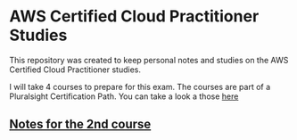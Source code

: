 # AWS Certified Cloud Practitioner Studies  

This repository was created to keep personal notes and studies on the AWS Certified Cloud Practitioner studies.

I will take 4 courses to prepare for this exam. The courses are part of a Pluralsight Certification Path. You can take a look a those [here](https://app.pluralsight.com/paths/certificate/aws-certified-cloud-practitioner-clf-c01)

## [Notes for the 2nd course](https://github.com/leandroaraujosouza/aws-certified-cloud-practitioner-studies/blob/68927b025adc3fa911e389f7d76aaf767d71936d/README.md#L7)
